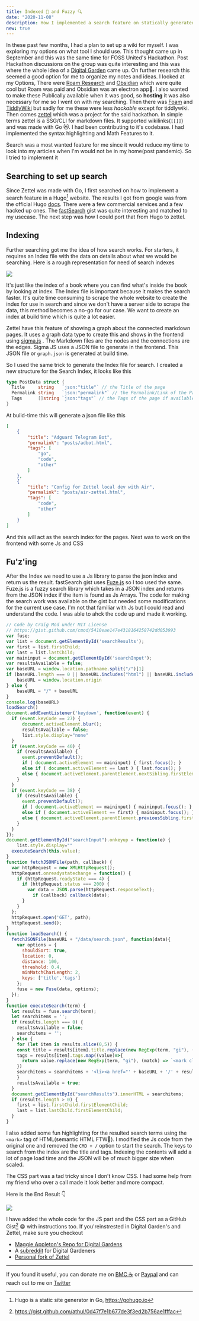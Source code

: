 ```yaml
---
title: Indexed 🧠 and Fuzzy 🔍
date: "2020-11-08"
description: How I implemented a search feature on statically generated site in Go 
new: true 
---
```

In these past few months, I had a plan to set up a wiki for myself. I was exploring my options on what tool I should use. This thought came up in September and this was the same time for FOSS United's Hackathon. Post Hackathon discussions on the group was quite interesting and this was where the whole idea of a [Digital Garden](https://joelhooks.com/digital-garden)  came up. On further research this seemed a good option for me to organize my notes and ideas. I looked at my Options, There were [Roam Research](https://roamresearch.com/) and [Obsidian](https://obsidian.md/) which were quite cool but Roam was paid  and Obsidian was an electron app😬. I also wanted to make these Publically available when it was good, so **hosting** it was also necessary for me so I went on with my searching. Then there was [Foam](https://foambubble.github.io/foam/) and [TiddlyWiki](https://tiddlywiki.com/) but sadly for me these were less *hackable* except for tiddlywiki. Then comes [zettel](https://github.com/hackstream/zettel) which was a project for the said hackathon. In simple terms zettel is a SSG/CLI for markdown files. It supported wikilinks(`[[]]`) and was made with Go 😻. I had been contributing to it's codebase. I had implemented the syntax highlighting and Math Features to it.

Search was a most wanted feature for me since it would reduce my time to look into my articles when I'm would not be in my home(post pandemic). So I tried to implement it

## Searching to set up search

Since Zettel was made with Go, I first searched on how to implement a search feature in a Hugo[^1] website. The results I got from google was from the official Hugo [docs](https://gohugo.io/tools/search/). There were a few commercial services and a few hacked up ones. The [fastSearch](https://gist.github.com/cmod/5410eae147e4318164258742dd053993) gist was quite interesting and matched to my usecase. The next step was how I could port that from Hugo to zettel.

## Indexing

Further searching got me the idea of how search works. For starters, it requires an Index file with the data on details about what we would be searching. Here is a rough representation for need of search indexes

![](./img/search.png)

It's just like the index of a book where you can find what's inside the book by looking at index. The Index file is important because it makes the search faster. It's quite time consuming to scrape the whole website to create the index for use in search and since we don't have a server side to scrape the data, this method becomes a no-go for our case. We want to create an index at build time which is quite a lot easier.

Zettel have this feature of showing a graph about the connected markdown pages. It uses a graph data type to create this and shows in the frontend using [sigma.js](https://github.com/jacomyal/sigma.js/) . The Markdown files are the nodes and the connections are the edges. Sigma JS uses a JSON file to generate in the frontend. This JSON file or `graph.json` is generated at build time.

So I used the same trick to generate the Index file for search. I created a new structure for the Search Index, it looks like this

```go
type PostData struct {
  Title     string   `json:"title"` // the Title of the page
  Permalink string   `json:"permalink"` // the Permalink/Link of the Page
  Tags      []string `json:"tags"` // the Tags of the page if available
}
```

At build-time this will generate a json file like this

```json
[
    {
        "title": "Adguard Telegram Bot",
        "permalink": "posts/adbot.html",
        "tags": [
            "go",
            "code",
            "other"
        ]
    },
    {
        "title": "Config for Zettel local dev with Air",
        "permalink": "posts/air-zettel.html",
        "tags": [
            "code",
            "other"
        ]
    }
]
```

And this will act as the search index for the pages. Next was to work on the frontend with some Js and CSS

## Fu'z'ing

After the Index we need to use a Js library to parse the json index and return us the result. fastSearch gist uses [Fuze.js](https://fusejs.io/) so I too used the same. Fuze.js is a fuzzy search library which takes in a JSON index and returns from the JSON index if the item is found as Js Arrays. The code for making the search work was available on the gist but needed some modifications for the current use case. I'm not that familiar with Js but I could read and understand the code. I was able to ahck the code up and made it working.

```js
// Code by Craig Mod under MIT License
// https://gist.github.com/cmod/5410eae147e4318164258742dd053993
var fuse; 
var list = document.getElementById('searchResults');
var first = list.firstChild;
var last = list.lastChild;
var maininput = document.getElementById('searchInput');
var resultsAvailable = false;
var baseURL = window.location.pathname.split("/")[1]
if (baseURL.length === 0 || baseURL.includes("html") || baseURL.includes("posts")) {
    baseURL = window.location.origin
} else {
    baseURL = "/" + baseURL
}
console.log(baseURL)
loadSearch()
document.addEventListener('keydown', function(event) {
  if (event.keyCode == 27) {
      document.activeElement.blur();
      resultsAvailable = false;
      list.style.display="none"
  }
  if (event.keyCode == 40) {
    if (resultsAvailable) {
      event.preventDefault();
      if ( document.activeElement == maininput) { first.focus(); } 
      else if ( document.activeElement == last ) { last.focus(); } 
      else { document.activeElement.parentElement.nextSibling.firstElementChild.focus(); } 
    }
  }
  if (event.keyCode == 38) {
    if (resultsAvailable) {
      event.preventDefault();
      if ( document.activeElement == maininput) { maininput.focus(); } 
      else if ( document.activeElement == first) { maininput.focus(); } 
      else { document.activeElement.parentElement.previousSibling.firstElementChild.focus(); } 
    }
  }
});
document.getElementById("searchInput").onkeyup = function(e) {
    list.style.display=""
  executeSearch(this.value);
}
function fetchJSONFile(path, callback) {
  var httpRequest = new XMLHttpRequest();
  httpRequest.onreadystatechange = function() {
    if (httpRequest.readyState === 4) {
      if (httpRequest.status === 200) {
        var data = JSON.parse(httpRequest.responseText);
          if (callback) callback(data);
      }
    }
  };
  httpRequest.open('GET', path);
  httpRequest.send(); 
}
function loadSearch() { 
  fetchJSONFile(baseURL + "/data/search.json", function(data){
    var options = { 
      shouldSort: true,
      location: 0,
      distance: 100,
      threshold: 0.4,
      minMatchCharLength: 2,
      keys: ['title','tags']
    };
    fuse = new Fuse(data, options); 
  });
}
function executeSearch(term) {
  let results = fuse.search(term); 
  let searchitems = ''; 
  if (results.length === 0) { 
    resultsAvailable = false;
    searchitems = '';
  } else { 
    for (let item in results.slice(0,5)) { 
    const title = results[item].title.replace(new RegExp(term, "gi"), (match) => `<mark class="searchHgl">${match}</mark>`);
    tags = results[item].tags.map((value)=>{
      return value.replace(new RegExp(term, "gi"), (match) => `<mark class="searchHgl">${match}</mark>`);
    })
    searchitems = searchitems + '<li><a href="' + baseURL + '/' + results[item].permalink + '" tabindex="0"><span class="title">' + title + "</span> — " + tags + "</a></li>";
    }
    resultsAvailable = true;
  }
  document.getElementById("searchResults").innerHTML = searchitems;
  if (results.length > 0) {
    first = list.firstChild.firstElementChild; 
    last = list.lastChild.firstElementChild; 
  }
}
```

I also added some fun highlighting for the resulted search terms using the `<mark>` tag of HTML(semantic HTML FTW🙌). I modified the Js code from the original one and removed the `CMD + /` option to start the search. The keys to search from the index are the title and tags. Indexing the contents will add a lot of page load time and the JSON will be of much bigger size when scaled.

The CSS part was a tad tricky since I don't know CSS. I had some help from my friend who over a call made it look better and more compact.

Here is the End Result 👇

![](./img/search.gif)

I have added the whole code for the JS part and the CSS part as a GitHub Gist[^2] 😁 with instructions too. If you'reinstrested in Digital Garden's and Zettel, make sure you checkout

- [Maggie Appleton's Repo for Digital Gardens](https://github.com/MaggieAppleton/digital-gardeners)
- A [subreddit] for Digital Gardeners
- [Personal fork of Zettel]


---

If you found it useful, you can donate me on [BMC ☕️](https://www.buymeacoffee.com/athulca) or [Paypal](https://paypal.me/athulca) and can reach out to me on [Twitter](https://twitter.com/athulcajay)

[^1]: Hugo is a static site generator in Go, https://gohugo.io 
[^2]:https://gist.github.com/athul/0d47f7e1b677de3f3ed2b756ae1fffac 

[subreddit]:https://www.reddit.com/r/DigitalGardens/
[Personal fork of Zettel]:https://github.com/athul/zet